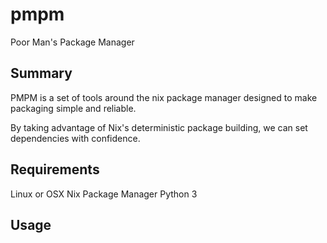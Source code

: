 # pmpm
Poor Man's Package Manager

## Summary

PMPM is a set of tools around the nix package manager designed to make packaging simple and reliable. 

By taking advantage of Nix's deterministic package building, we can set dependencies with confidence.

## Requirements
Linux or OSX
Nix Package Manager
Python 3

## Usage
 
